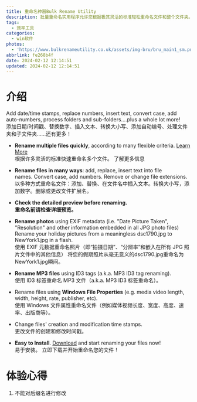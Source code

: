 ```yaml
---
title: 重命名神器Bulk Rename Utility
description: 批量重命名实用程序允许您根据极其灵活的标准轻松重命名文件和整个文件夹。
tags:
  - 效率工具
categories:
  - win软件
photos:
  - 'https://www.bulkrenameutility.co.uk/assets/img-bru/bru_main1_sm.png'
abbrlink: fe268b4f
date: 2024-02-12 12:14:51
updated: 2024-02-12 12:14:51
---
```

# 介绍

Add date/time stamps, replace numbers, insert text, convert case, add auto-numbers, process folders and sub-folders....plus a whole lot more!  
添加日期/时间戳、替换数字、插入文本、转换大小写、添加自动编号、处理文件夹和子文件夹......还有更多！

- **Rename multiple files quickly**, according to many flexible criteria. [Learn More](https://www.bulkrenameutility.co.uk/#features)  
    根据许多灵活的标准快速重命名多个文件。 了解更多信息
    
- **Rename files in many ways**: add, replace, insert text into file names. Convert case, add numbers. Remove or change file extensions.  
    以多种方式重命名文件：添加、替换、在文件名中插入文本。转换大小写，添加数字。删除或更改文件扩展名。
    
- **Check the detailed preview before renaming.  
    重命名前请检查详细预览。**
    
- **Rename photos** using EXIF metadata (i.e. "Date Picture Taken", "Resolution" and other information embedded in all JPG photo files) Rename your holiday pictures from a meaningless dsc1790.jpg to NewYork1.jpg in a flash.  
    使用 EXIF 元数据重命名照片（即“拍摄日期”、“分辨率”和嵌入在所有 JPG 照片文件中的其他信息） 将您的假期照片从毫无意义的dsc1790.jpg重命名为NewYork1.jpg瞬间。
    
- **Rename MP3 files** using ID3 tags (a.k.a. MP3 ID3 tag renaming).  
    使用 ID3 标签重命名 MP3 文件（a.k.a. MP3 ID3 标签重命名）。
    
- Rename files using **Windows File Properties** (e.g. media video length, width, height, rate, publisher, etc).  
    使用 Windows 文件属性重命名文件（例如媒体视频长度、宽度、高度、速率、出版商等）。
    
- Change files' creation and modification time stamps.  
    更改文件的创建和修改时间戳。
    
- **Easy to Install**. [Download](https://www.bulkrenameutility.co.uk/Download.php) and start renaming your files now!  
    易于安装。 立即下载并开始重命名您的文件！

# 体验心得

1. 不能对后缀名进行修改